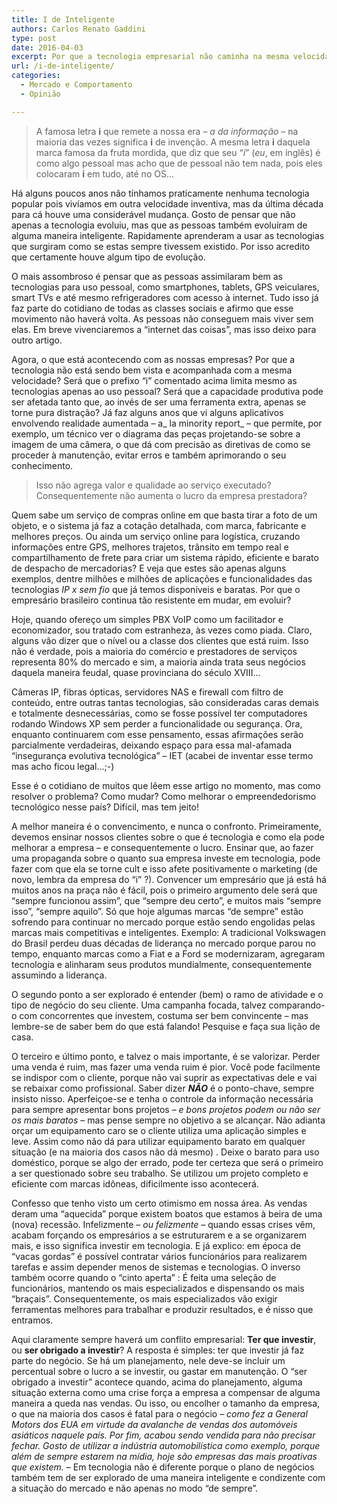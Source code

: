 ```yaml
---
title: I de Inteligente
authors: Carlos Renato Gaddini
type: post
date: 2016-04-03
excerpt: Por que a tecnologia empresarial não caminha na mesma velocidade da pessoal? O mercado está passando por um momento especial e saber entender como ofertar nessa época poderá ser um diferencial. Quebrar antigos paradigmas é uma missão e tanto para nós da tecnologia.
url: /i-de-inteligente/
categories:
  - Mercado e Comportamento
  - Opinião

---
```

> A famosa letra **i** que remete a nossa era &#8211; _a da informação_ &#8211; na maioria das vezes significa **i** de invenção. A mesma letra **i** daquela marca famosa da fruta mordida, que diz que seu “_i_” (_eu_, em inglês) é como algo pessoal mas acho que de pessoal não tem nada, pois eles colocaram **i** em tudo, até no OS&#8230;

Há alguns poucos anos não tínhamos praticamente nenhuma tecnologia popular pois vivíamos em outra velocidade inventiva, mas da última década para cá houve uma considerável mudança. Gosto de pensar que não apenas a tecnologia evoluiu, mas que as pessoas também evoluíram de alguma maneira inteligente. Rapidamente aprenderam a usar as tecnologias que surgiram como se estas sempre tivessem existido. Por isso acredito que certamente houve algum tipo de evolução.

O mais assombroso é pensar que as pessoas assimilaram bem as tecnologias para uso pessoal, como smartphones, tablets, GPS veiculares, smart TVs e até mesmo refrigeradores com acesso à internet. Tudo isso já faz parte do cotidiano de todas as classes sociais e afirmo que esse movimento não haverá volta. As pessoas não conseguem mais viver sem elas. Em breve vivenciaremos a “internet das coisas”, mas isso deixo para outro artigo.

Agora, o que está acontecendo com as nossas empresas? Por que a tecnologia não está sendo bem vista e acompanhada com a mesma velocidade? Será que o prefixo &#8220;i&#8221; comentado acima limita mesmo as tecnologias apenas ao uso pessoal? Será que a capacidade produtiva pode ser afetada tanto que, ao invés de ser uma ferramenta extra, apenas se torne pura distração? Já faz alguns anos que vi alguns aplicativos envolvendo realidade aumentada &#8211; a_ la minority report_ &#8211; que permite, por exemplo, um técnico ver o diagrama das peças projetando-se sobre a imagem de uma câmera, o que dá com precisão as diretivas de como se proceder à manutenção, evitar erros e também aprimorando o seu conhecimento.

> Isso não agrega valor e qualidade ao serviço executado? Consequentemente não aumenta o lucro da empresa prestadora?

Quem sabe um serviço de compras online em que basta tirar a foto de um objeto, e o sistema já faz a cotação detalhada, com marca, fabricante e melhores preços. Ou ainda um serviço online para logística, cruzando informações entre GPS, melhores trajetos, trânsito em tempo real e compartilhamento de frete para criar um sistema rápido, eficiente e barato de despacho de mercadorias? E veja que estes são apenas alguns exemplos, dentre milhões e milhões de aplicações e funcionalidades das tecnologias _IP x sem fio_ que já temos disponíveis e baratas. Por que o empresário brasileiro continua tão resistente em mudar, em evoluir?

Hoje, quando ofereço um simples PBX VoIP como um facilitador e economizador, sou tratado com estranheza, às vezes como piada. Claro, alguns vão dizer que o nível ou a classe dos clientes que está ruim. Isso não é verdade, pois a maioria do comércio e prestadores de serviços representa 80% do mercado e sim, a maioria ainda trata seus negócios daquela maneira feudal, quase provinciana do século XVIII&#8230;

Câmeras IP, fibras ópticas, servidores NAS e firewall com filtro de conteúdo, entre outras tantas tecnologias, são consideradas caras demais e totalmente desnecessárias, como se fosse possível ter computadores rodando Windows XP sem perder a funcionalidade ou segurança. Ora, enquanto continuarem com esse pensamento, essas afirmações serão parcialmente verdadeiras, deixando espaço para essa mal-afamada “insegurança evolutiva tecnológica” &#8211; IET (acabei de inventar esse termo mas acho ficou legal…;-)

Esse é o cotidiano de muitos que lêem esse artigo no momento, mas como resolver o problema? Como mudar? Como melhorar o empreendedorismo tecnológico nesse país? Difícil, mas tem jeito!

A melhor maneira é o convencimento, e nunca o confronto. Primeiramente, devemos ensinar nossos clientes sobre o que é tecnologia e como ela pode melhorar a empresa &#8211; e consequentemente o lucro. Ensinar que, ao fazer uma propaganda sobre o quanto sua empresa investe em tecnologia, pode fazer com que ela se torne cult e isso afete positivamente o marketing (de novo, lembra da empresa do “i” ?). Convencer um empresário que já está há muitos anos na praça não é fácil, pois o primeiro argumento dele será que “sempre funcionou assim”, que “sempre deu certo”, e muitos mais “sempre isso”, “sempre aquilo”. Só que hoje algumas marcas “de sempre” estão sofrendo para continuar no mercado porque estão sendo engolidas pelas marcas mais competitivas e inteligentes. Exemplo: A tradicional Volkswagen do Brasil perdeu duas décadas de liderança no mercado porque parou no tempo, enquanto marcas como a Fiat e a Ford se modernizaram, agregaram tecnologia e alinharam seus produtos mundialmente, consequentemente assumindo a liderança.

O segundo ponto a ser explorado é entender (bem) o ramo de atividade e o tipo de negócio do seu cliente. Uma campanha focada, talvez comparando-o com concorrentes que investem, costuma ser bem convincente &#8211; mas lembre-se de saber bem do que está falando! Pesquise e faça sua lição de casa.

O terceiro e último ponto, e talvez o mais importante, é se valorizar. Perder uma venda é ruim, mas fazer uma venda ruim é pior. Você pode facilmente se indispor com o cliente, porque não vai suprir as expectativas dele e vai se rebaixar como profissional. Saber dizer _**NÃO**_ é o ponto-chave, sempre insisto nisso. Aperfeiçoe-se e tenha o controle da informação necessária para sempre apresentar bons projetos &#8211; _e bons projetos podem ou não ser os mais baratos_ &#8211; mas pense sempre no objetivo a se alcançar. Não adianta orçar um equipamento caro se o cliente utiliza uma aplicação simples e leve. Assim como não dá para utilizar equipamento barato em qualquer situação (e na maioria dos casos não dá mesmo) . Deixe o barato para uso doméstico, porque se algo der errado, pode ter certeza que será o primeiro a ser questionado sobre seu trabalho. Se utilizou um projeto completo e eficiente com marcas idôneas, dificilmente isso acontecerá.

Confesso que tenho visto um certo otimismo em nossa área. As vendas deram uma “aquecida” porque existem boatos que estamos à beira de uma (nova) recessão. Infelizmente &#8211; _ou felizmente_ &#8211; quando essas crises vêm, acabam forçando os empresários a se estruturarem e a se organizarem mais, e isso significa investir em tecnologia. E já explico: em época de “vacas gordas” é possível contratar vários funcionários para realizarem tarefas e assim depender menos de sistemas e tecnologias. O inverso também ocorre quando o “cinto aperta” : É feita uma seleção de funcionários, mantendo os mais especializados e dispensando os mais “braçais”. Consequentemente, os mais especializados vão exigir ferramentas melhores para trabalhar e produzir resultados, e é nisso que entramos.

Aqui claramente sempre haverá um conflito empresarial: **Ter que investir**, ou **ser obrigado a investir**? A resposta é simples: ter que investir já faz parte do negócio. Se há um planejamento, nele deve-se incluir um percentual sobre o lucro a se investir, ou gastar em manutenção. O “ser obrigado a investir” acontece quando, acima do planejamento, alguma situação externa como uma crise força a empresa a compensar de alguma maneira a queda nas vendas. Ou isso, ou encolher o tamanho da empresa, o que na maioria dos casos é fatal para o negócio &#8211; _como fez a General Motors dos EUA em virtude da avalanche de vendas dos automóveis asiáticos naquele país. Por fim, acabou sendo vendida para não precisar fechar. Gosto de utilizar a indústria automobilística como exemplo, porque além de sempre estarem na mídia, hoje são empresas das mais proativas que existem._ &#8211; Em tecnologia não é diferente porque o plano de negócios também tem de ser explorado de uma maneira inteligente e condizente com a situação do mercado e não apenas no modo &#8220;de sempre&#8221;.